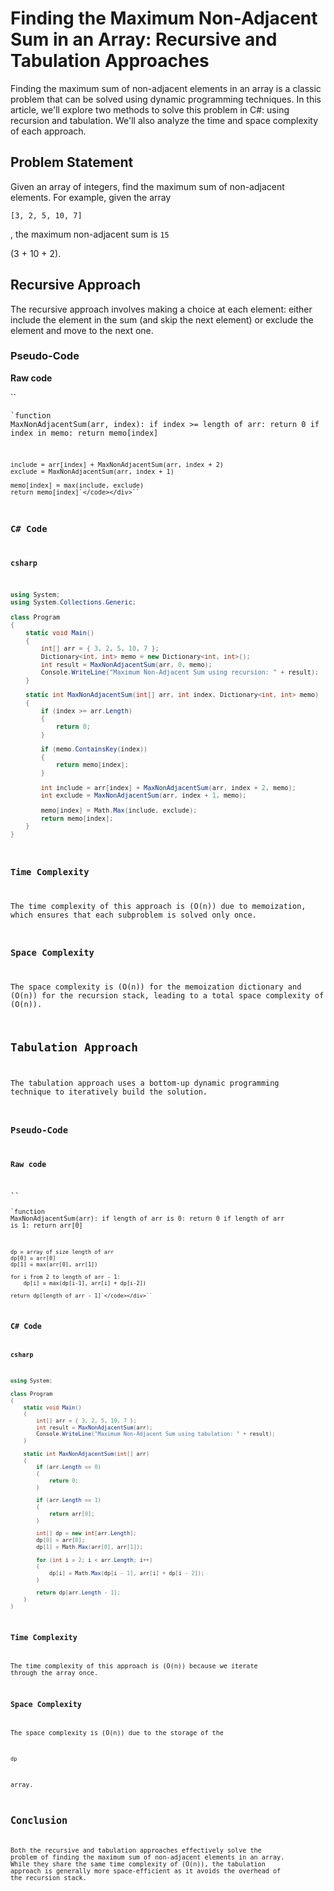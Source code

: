 # Finding the Maximum Non-Adjacent Sum in an Array: Recursive and Tabulation Approaches

Finding the maximum sum of non-adjacent elements in an array is a classic problem that can be solved using dynamic programming techniques. In this article, we'll explore two methods to solve this problem in C#: using recursion and tabulation. We'll also analyze the time and space complexity of each approach.

## Problem Statement

Given an array of integers, find the maximum sum of non-adjacent elements. For example, given the array

`[3, 2, 5, 10, 7]`

, the maximum non-adjacent sum is `15`

 (3 + 10 + 2).

## Recursive Approach

The recursive approach involves making a choice at each element: either include the element in the sum (and skip the next element) or exclude the element and move to the next one.

### Pseudo-Code

**Raw code**

``<div class="MuiBox-root css-13s85fp"><code node="[object Object]">`function MaxNonAdjacentSum(arr, index):
    if index >= length of arr:
        return 0
    if index in memo:
        return memo[index]

    include = arr[index] + MaxNonAdjacentSum(arr, index + 2)
    exclude = MaxNonAdjacentSum(arr, index + 1)

    memo[index] = max(include, exclude)
    return memo[index]`</code></div>``

### C# Code

**csharp**

```csharp
using System;
using System.Collections.Generic;

class Program
{
    static void Main()
    {
        int[] arr = { 3, 2, 5, 10, 7 };
        Dictionary<int, int> memo = new Dictionary<int, int>();
        int result = MaxNonAdjacentSum(arr, 0, memo);
        Console.WriteLine("Maximum Non-Adjacent Sum using recursion: " + result);
    }

    static int MaxNonAdjacentSum(int[] arr, int index, Dictionary<int, int> memo)
    {
        if (index >= arr.Length)
        {
            return 0;
        }

        if (memo.ContainsKey(index))
        {
            return memo[index];
        }

        int include = arr[index] + MaxNonAdjacentSum(arr, index + 2, memo);
        int exclude = MaxNonAdjacentSum(arr, index + 1, memo);

        memo[index] = Math.Max(include, exclude);
        return memo[index];
    }
}
```

### Time Complexity

The time complexity of this approach is (O(n)) due to memoization, which ensures that each subproblem is solved only once.

### Space Complexity

The space complexity is (O(n)) for the memoization dictionary and (O(n)) for the recursion stack, leading to a total space complexity of (O(n)).

## Tabulation Approach

The tabulation approach uses a bottom-up dynamic programming technique to iteratively build the solution.

### Pseudo-Code

**Raw code**

``<div class="MuiBox-root css-13s85fp"><code node="[object Object]">`function MaxNonAdjacentSum(arr):
    if length of arr is 0:
        return 0
    if length of arr is 1:
        return arr[0]

    dp = array of size length of arr
    dp[0] = arr[0]
    dp[1] = max(arr[0], arr[1])

    for i from 2 to length of arr - 1:
        dp[i] = max(dp[i-1], arr[i] + dp[i-2])

    return dp[length of arr - 1]`</code></div>``

### C# Code

**csharp**

```csharp
using System;

class Program
{
    static void Main()
    {
        int[] arr = { 3, 2, 5, 10, 7 };
        int result = MaxNonAdjacentSum(arr);
        Console.WriteLine("Maximum Non-Adjacent Sum using tabulation: " + result);
    }

    static int MaxNonAdjacentSum(int[] arr)
    {
        if (arr.Length == 0)
        {
            return 0;
        }

        if (arr.Length == 1)
        {
            return arr[0];
        }

        int[] dp = new int[arr.Length];
        dp[0] = arr[0];
        dp[1] = Math.Max(arr[0], arr[1]);

        for (int i = 2; i < arr.Length; i++)
        {
            dp[i] = Math.Max(dp[i - 1], arr[i] + dp[i - 2]);
        }

        return dp[arr.Length - 1];
    }
}
```

### Time Complexity

The time complexity of this approach is (O(n)) because we iterate through the array once.

### Space Complexity

The space complexity is (O(n)) due to the storage of the

`dp`

 array.

## Conclusion

Both the recursive and tabulation approaches effectively solve the problem of finding the maximum sum of non-adjacent elements in an array. While they share the same time complexity of (O(n)), the tabulation approach is generally more space-efficient as it avoids the overhead of the recursion stack.
